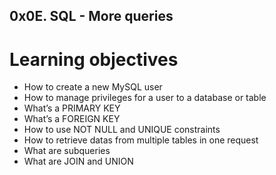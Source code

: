## 0x0E. SQL - More queries
# Learning objectives

*    How to create a new MySQL user
*    How to manage privileges for a user to a database or table
*    What’s a PRIMARY KEY
*    What’s a FOREIGN KEY
*    How to use NOT NULL and UNIQUE constraints
*    How to retrieve datas from multiple tables in one request
*    What are subqueries
*    What are JOIN and UNION

